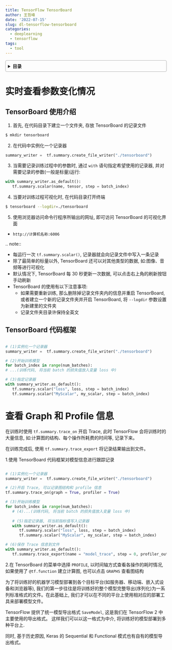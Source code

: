 ```yaml
---
title: TensorFlow TensorBoard
author: 王哲峰
date: '2022-07-15'
slug: dl-tensorflow-tensorboard
categories:
  - deeplearning
  - tensorflow
tags:
  - tool
---
```



<style>
details {
    border: 1px solid #aaa;
    border-radius: 4px;
    padding: .5em .5em 0;
}
summary {
    font-weight: bold;
    margin: -.5em -.5em 0;
    padding: .5em;
}
details[open] {
    padding: .5em;
}
details[open] summary {
    border-bottom: 1px solid #aaa;
    margin-bottom: .5em;
}
</style>

<details><summary>目录</summary><p>

- [实时查看参数变化情况](#实时查看参数变化情况)
  - [TensorBoard 使用介绍](#tensorboard-使用介绍)
  - [TensorBoard 代码框架](#tensorboard-代码框架)
- [查看 Graph 和 Profile 信息](#查看-graph-和-profile-信息)
</p></details><p></p>

# 实时查看参数变化情况

## TensorBoard 使用介绍

1. 首先, 在代码目录下建立一个文件夹, 存放 TensorBoard 的记录文件

```bash
$ mkdir tensorboard
```

2. 在代码中实例化一个记录器

```python
summary_writer =  tf.summary.create_file_writer("./tensorboard")
```

3. 当需要记录训练过程中的参数时, 通过 `with` 语句指定希望使用的记录器, 并对需要记录的参数(一般是标量)运行:

```python
with summary_writer.as_default():
   tf.summary.scalar(name, tensor, step = batch_index)
```

4. 当要对训练过程可视化时, 在代码目录打开终端

```bash
$ tensorboard --logdir=./tensorboard
```

5. 使用浏览器访问命令行程序所输出的网址, 即可访问 TensorBoard 的可视化界面

- `http://计算机名称:6006`

.. note:: 

- 每运行一次 `tf.summary.scalar()`, 记录器就会向记录文件中写入一条记录
- 除了最简单的标量以外, TensorBoard 还可以对其他类型的数据, 如:图像、音频等进行可视化
- 默认情况下, TensorBoard 每 30 秒更新一次数据, 可以点击右上角的刷新按钮手动刷新
- TensorBoard 的使用有以下注意事项:
   - 如果需要重新训练, 那么删除掉记录文件夹内的信息并重启 TensorBoard, 
      或者建立一个新的记录文件夹并开启 TensorBoard, 将 `--logdir` 参数设置为新建里的文件夹
   - 记录文件夹目录许保持全英文

## TensorBoard 代码框架

```python

# (1)实例化一个记录器
summary_writer =  tf.summary.create_file_writer("./tensorboard")

# (2)开始训练模型
for batch_index in range(num_batches):
# ...(训练代码, 将当前 batch 的损失值放入变量 loss 中)

# (3)指定记录器
with summary_writer.as_default():
   tf.summary.scalar("loss", loss, step = batch_index)
   tf.summary.scalar("MyScalar", my_scalar, step = batch_index)
```

# 查看 Graph 和 Profile 信息

在训练时使用 `tf.summary.trace_on` 开启 Trace, 此时 TensorFlow 会将训练时的大量信息, 
如:计算图的结构、每个操作所耗费的时间等, 记录下来。

在训练完成后, 使用 `tf.summary.trace_export` 将记录结果输出到文件。


1.使用 TensorBoard 代码框架对模型信息进行跟踪记录

```python

# (1)实例化一个记录器
summary_writer =  tf.summary.create_file_writer("./tensorboard")

# (2)开启 Trace, 可以记录图结构和 profile 信息
tf.summary.trace_on(graph = True, profiler = True)

# (3)开始训练模型
for batch_index in range(num_batches):
   # (4)...(训练代码, 将当前 batch 的损失值放入变量 loss 中)
   
   # (5)指定记录器, 将当前指标值写入记录器
   with summary_writer.as_default():
      tf.summary.scalar("loss", loss, step = batch_index)
      tf.summary.scalar("MyScalar", my_scalar, step = batch_index)

# (6)保存 Trace 信息到文件
with summary_writer.as_default():
   tf.summary.trace_export(name = "model_trace", step = 0, profiler_outdir = log_dir)
```

2.在 TensorBoard 的菜单中选择 `PROFILE`, 以时间轴方式查看各操作的耗时情况, 
如果使用了 `@tf.function` 建立计算图, 也可以点击 `GRAPHS` 查看图结构



为了将训练好的机器学习模型部署到各个目标平台(如服务器、移动端、嵌入式设备和浏览器等), 
我们的第一步往往是将训练好的整个模型完整导出(序列化)为一系列标准格式的文件。在此基础上, 
我们才可以在不同的平台上使用相对应的部署工具来部署模型文件。

TensorFlow 提供了统一模型导出格式 `SaveModel`, 这是我们在 TensorFlow 2 中主要使用的导出格式。
这样我们可以以这一格式为中介, 将训练好的模型部署到多种平台上. 

同时, 基于历史原因, Keras 的 Sequential 和 Functional 模式也有自有的模型导出格式。


